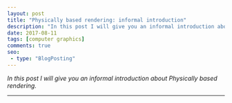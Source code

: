 ```yaml
---
layout: post
title: "Physically based rendering: informal introduction"
description: "In this post I will give you an informal introduction about Physically based rendering."
date: 2017-08-11
tags: [computer graphics]
comments: true
seo:
 - type: "BlogPosting"
---
```


*In this post I will give you an informal introduction about Physically based rendering.*

---